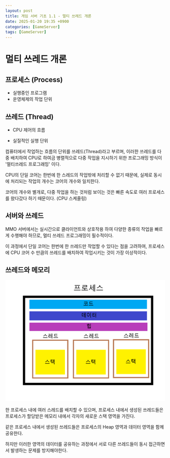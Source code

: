 ```yaml
---
layout: post
title: 게임 서버 기초 1.1 - 멀티 쓰레드 개론
date: 2025-01-20 19:35 +0900
categories: [GameServer]
tags: [GameServer]
---
```


# 멀티 쓰레드 개론

 

## 프로세스 (Process)

- 실행중인 프로그램
- 운영체제의 작업 단위



## 쓰레드 (Thread)

- CPU 제어의 흐름

- 실질적인 실행 단위

  

컴퓨터에서 작업하는 흐름의 단위를 쓰레드(Thread)라고 부르며, 이러한 쓰레드를 다중 배치하여 CPU로 하여금 병렬적으로 다중 작업을 지시하기 위한 프로그래밍 방식이 '멀티쓰레드 프로그래밍' 이다.

CPU의 단일 코어는 한번에 한 스레드의 작업밖에 처리할 수 없기 때문에,  실제로 동시에 처리되는 작업의 개수는 코어의 개수와 일치한다.

코어의 개수와 별개로, 다중 작업을 하는 것처럼 보이는 것은 빠른 속도로 여러 프로세스를 왔다갔다 하기 때문이다. (CPU 스케줄링)

 

## 서버와 쓰레드

MMO 서버에서는 실시간으로 클라이언트와 상호작용 하여 다양한 종류의 작업을 빠르게 수행해야 하므로, 멀티 쓰레드 프로그래밍이 필수적이다. 

이 과정에서 단일 코어는 한번에 한 쓰레드만 작업할 수 있다는 점을 고려하여, 프로세스에 CPU 코어 수 만큼의 쓰레드를 배치하여 작업시키는 것이 가장 이상적이다.

 

## 쓰레드와 메모리

![](/assets/images/Process_memory.png)

한 프로세스 내에 여러 스레드를 배치할 수 있으며, 프로세스 내에서 생성된 쓰레드들은 프로세스가 할당받은 메모리 내에서 각자의 새로운 스택 영역을 가진다.

같은 프로세스 내에서 생성된 쓰레드들은 프로세스의 Heap 영역과 데이터 영역을 함께 공유한다.

하지만 이러한 영역의 데이터를 공유하는 과정에서 서로 다른 쓰레드들이 동시 접근하면서 발생하는 문제를 방지해야한다.
